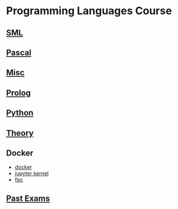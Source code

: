 # Programming Languages Course

## [SML](./Material/Tutorials/sml/)

## [Pascal](./Material/Tutorials/pascal/)

## [Misc](./Material/Tutorials/misc/)

## [Prolog](./Material/Tutorials/prolog/)

## [Python](./Material/Tutorials/python/)

## [Theory](./Material/Tutorials/theory/)

## Docker
* [docker](./docker/)
* [jupyter kernel](./reveal.js/)
* [fpc](./docker/fpc/)

## [Past Exams](./Material/exams.md)
